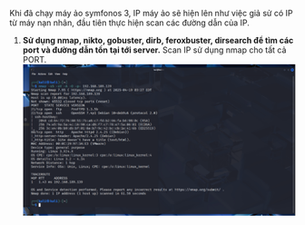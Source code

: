 Khi đã chạy máy ảo symfonos 3, IP máy ảo sẽ hiện lên như việc giả sử có IP từ máy nạn nhân, đầu tiên thực hiện scan các đường dẫn của IP.

1. **Sử dụng nmap, nikto, gobuster, dirb, feroxbuster, dirsearch để tìm các port và đường dẫn tồn tại tới server.**
  Scan IP sử dụng nmap cho tất cả PORT.
  ![SCAN PORT](image.png)
